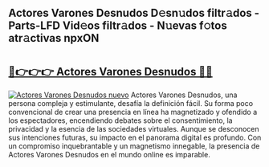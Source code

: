 ## Actores Varones Desnudos D𝚎sn𝚞dos filtr𝚊dos - Parts-LFD Vid𝚎os filtr𝚊dos - N𝚞evas f𝚘tos atr𝚊ctivas npxON

# <h2><a href="http://mb8w71.tromn.icu/?c=Actores+Varones+Desnudos">🔗👉👉👉 Actores Varones Desnudos 🔗🔗</a></h2>

[![Actores Varones Desnudos nuevo](https://i.imgur.com/pEAQMta.gif)](http://mb8w71.tromn.icu/?c=Actores+Varones+Desnudos)
Actores Varones Desnudos, una persona compleja y estimulante, desafía la definición fácil. Su forma poco convencional de crear una presencia en línea ha magnetizado y ofendido a los espectadores, encendiendo debates sobre el consentimiento, la privacidad y la esencia de las sociedades virtuales. Aunque se desconocen sus intenciones futuras, su impacto en el panorama digital es profundo. Con un compromiso inquebrantable y un magnetismo innegable, la presencia de Actores Varones Desnudos en el mundo online es imparable.
